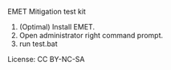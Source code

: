 EMET Mitigation test kit

1. (Optimal) Install EMET.
2. Open administrator right command prompt.
3. run test.bat

License: CC BY-NC-SA

